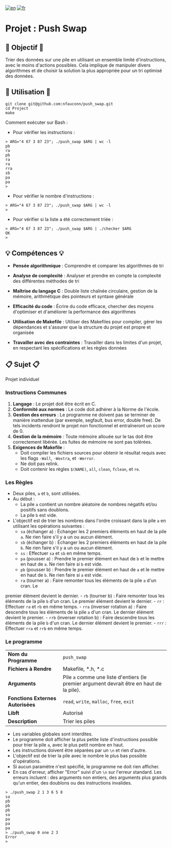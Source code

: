 [![en](https://img.shields.io/badge/lang-en-pink.svg)](https://github.com/nfauconn/push_swap/blob/master/README.md)
[![fr](https://img.shields.io/badge/lang-fr-purple.svg)](https://github.com/nfauconn/push_swap/blob/master/README.fr.md)

# Projet : Push Swap

## 🏁 Objectif 🏁

Trier des données sur une pile en utilisant un ensemble limité d'instructions, avec le moins d'actions possibles. Cela implique de manipuler divers algorithmes et de choisir la solution la plus appropriée pour un tri optimisé des données.

## 🚀 Utilisation 🚀

```shell
git clone git@github.com:nfauconn/push_swap.git
cd Project
make
```

Comment exécuter sur Bash :

- Pour vérifier les instructions :
```shell
> ARG="4 67 3 87 23"; ./push_swap $ARG | wc -l
pb
ra
pb
ra
ra
rra
sb
pa
pa
>
```

- Pour vérifier le nombre d'instructions :
```shell
> ARG="4 67 3 87 23"; ./push_swap $ARG | wc -l
>
```

- Pour vérifier si la liste a été correctement triée :
```shell
> ARG="4 67 3 87 23"; ./push_swap $ARG | ./checker $ARG
OK
>
```

## 💡 Compétences 💡

- **Pensée algorithmique** : Comprendre et comparer les algorithmes de tri

- **Analyse de complexité** : Analyser et prendre en compte la complexité des différentes méthodes de tri

- **Maîtrise du langage C** : Double liste chaînée circulaire, gestion de la mémoire, arithmétique des pointeurs et syntaxe générale

- **Efficacité du code** : Écrire du code efficace, chercher des moyens d'optimiser et d'améliorer la performance des algorithmes

- **Utilisation de Makefile** : Utiliser des Makefiles pour compiler, gérer les dépendances et s'assurer que la structure du projet est propre et organisée

- **Travailler avec des contraintes** : Travailler dans les limites d'un projet, en respectant les spécifications et les règles données

## 📋 Sujet 📋

Projet individuel

### Instructions Communes

1. **Langage** : Le projet doit être écrit en C.
2. **Conformité aux normes** : Le code doit adhérer à la Norme de l'école.
3. **Gestion des erreurs** : Le programme ne doivent pas se terminer de manière inattendue (par exemple, segfault, bus error, double free). De tels incidents rendront le projet non fonctionnel et entraîneront un score de 0.
4. **Gestion de la mémoire** : Toute mémoire allouée sur le tas doit être correctement libérée. Les fuites de mémoire ne sont pas tolérées.
5. **Exigences de Makefile** :
   - Doit compiler les fichiers sources pour obtenir le résultat requis avec les flags `-Wall`, `-Wextra`, et `-Werror`.
   - Ne doit pas relink.
   - Doit contenir les règles `$(NAME)`, `all`, `clean`, `fclean`, et `re`.

### Les Règles

- Deux piles, `a` et `b`, sont utilisées.
- Au début :
	- La pile `a` contient un nombre aléatoire de nombres négatifs et/ou positifs sans doublons.
	- La pile `b` est vide.
- L'objectif est de trier les nombres dans l'ordre croissant dans la pile `a` en utilisant les opérations suivantes :
	- `sa` (échanger a) : Échanger les 2 premiers éléments en haut de la pile `a`. Ne rien faire s'il y a un ou aucun élément.
	- `sb` (échanger b) : Échanger les 2 premiers éléments en haut de la pile `b`. Ne rien faire s'il y a un ou aucun élément.
	- `ss` : Effectuer `sa` et `sb` en même temps.
	- `pa` (pousser a) : Prendre le premier élément en haut de `b` et le mettre en haut de `a`. Ne rien faire si `b` est vide.
	- `pb` (pousser b) : Prendre le premier élément en haut de `a` et le mettre en haut de `b`. Ne rien faire si `a` est vide.
	- `ra` (tourner a) : Faire remonter tous les éléments de la pile `a` d'un cran. Le

premier élément devient le dernier.
	- `rb` (tourner b) : Faire remonter tous les éléments de la pile `b` d'un cran. Le premier élément devient le dernier.
	- `rr` : Effectuer `ra` et `rb` en même temps.
	- `rra` (inverser rotation a) : Faire descendre tous les éléments de la pile `a` d'un cran. Le dernier élément devient le premier.
	- `rrb` (inverser rotation b) : Faire descendre tous les éléments de la pile `b` d'un cran. Le dernier élément devient le premier.
	- `rrr` : Effectuer `rra` et `rrb` en même temps.

### Le programme

| | |
| --- | --- |
| **Nom du Programme** | `push_swap` |
| **Fichiers à Rendre** | Makefile, *.h, *.c |
| **Arguments** | Pile `a` comme une liste d'entiers (le premier argument devrait être en haut de la pile). |
| **Fonctions Externes Autorisées** | `read`, `write`, `malloc`, `free`, `exit` |
| **Libft** | Autorisé |
| **Description** | Trier les piles |

- Les variables globales sont interdites.
- Le programme doit afficher la plus petite liste d'instructions possible pour trier la pile `a`, avec le plus petit nombre en haut.
- Les instructions doivent être séparées par un `\n` et rien d'autre.
- L'objectif est de trier la pile avec le nombre le plus bas possible d'opérations.
- Si aucun paramètre n'est spécifié, le programme ne doit rien afficher.
- En cas d'erreur, afficher "Error" suivi d'un `\n` sur l'erreur standard. Les erreurs incluent : des arguments non entiers, des arguments plus grands qu'un entier, des doublons ou des instructions invalides.

```shell
> ./push_swap 2 1 3 6 5 8
sa
pb
pb
pb
sa
pa
pa
pa
> ./push_swap 0 one 2 3
Error
>
```